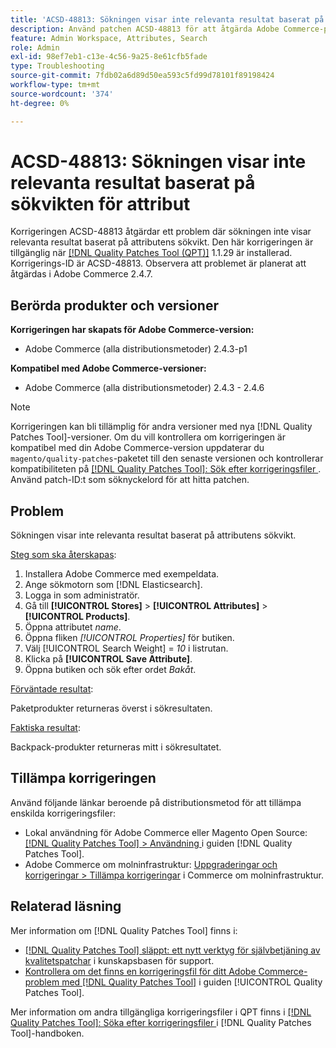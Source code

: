 ```yaml
---
title: 'ACSD-48813: Sökningen visar inte relevanta resultat baserat på sökvikten för attribut'
description: Använd patchen ACSD-48813 för att åtgärda Adobe Commerce-problemet där sökningen inte ger relevanta resultat baserat på attributens sökvikt.
feature: Admin Workspace, Attributes, Search
role: Admin
exl-id: 98ef7eb1-c13e-4c56-9a25-8e61cfb5fade
type: Troubleshooting
source-git-commit: 7fdb02a6d89d50ea593c5fd99d78101f89198424
workflow-type: tm+mt
source-wordcount: '374'
ht-degree: 0%

---
```


# ACSD-48813: Sökningen visar inte relevanta resultat baserat på sökvikten för attribut

Korrigeringen ACSD-48813 åtgärdar ett problem där sökningen inte visar relevanta resultat baserat på attributens sökvikt. Den här korrigeringen är tillgänglig när [[!DNL Quality Patches Tool (QPT)]](https://experienceleague.adobe.com/en/docs/commerce-operations/tools/quality-patches-tool/quality-patches-tool-to-self-serve-quality-patches) 1.1.29 är installerad. Korrigerings-ID är ACSD-48813. Observera att problemet är planerat att åtgärdas i Adobe Commerce 2.4.7.

## Berörda produkter och versioner

**Korrigeringen har skapats för Adobe Commerce-version:**

* Adobe Commerce (alla distributionsmetoder) 2.4.3-p1

**Kompatibel med Adobe Commerce-versioner:**

* Adobe Commerce (alla distributionsmetoder) 2.4.3 - 2.4.6

>[!NOTE]
>
>Korrigeringen kan bli tillämplig för andra versioner med nya [!DNL Quality Patches Tool]-versioner. Om du vill kontrollera om korrigeringen är kompatibel med din Adobe Commerce-version uppdaterar du `magento/quality-patches`-paketet till den senaste versionen och kontrollerar kompatibiliteten på [[!DNL Quality Patches Tool]: Sök efter korrigeringsfiler ](https://experienceleague.adobe.com/tools/commerce-quality-patches/index.html). Använd patch-ID:t som söknyckelord för att hitta patchen.

## Problem

Sökningen visar inte relevanta resultat baserat på attributens sökvikt.

<u>Steg som ska återskapas</u>:

1. Installera Adobe Commerce med exempeldata.
1. Ange sökmotorn som [!DNL Elasticsearch].
1. Logga in som administratör.
1. Gå till **[!UICONTROL Stores]** > **[!UICONTROL Attributes]** > **[!UICONTROL Products]**.
1. Öppna attributet *name*.
1. Öppna fliken *[!UICONTROL Properties]* för butiken.
1. Välj [!UICONTROL Search Weight] = *10* i listrutan.
1. Klicka på **[!UICONTROL Save Attribute]**.
1. Öppna butiken och sök efter ordet *Bakåt*.

<u>Förväntade resultat</u>:

Paketprodukter returneras överst i sökresultaten.

<u>Faktiska resultat</u>:

Backpack-produkter returneras mitt i sökresultatet.

## Tillämpa korrigeringen

Använd följande länkar beroende på distributionsmetod för att tillämpa enskilda korrigeringsfiler:

* Lokal användning för Adobe Commerce eller Magento Open Source: [[!DNL Quality Patches Tool] > Användning ](/help/tools/quality-patches-tool/usage.md) i guiden [!DNL Quality Patches Tool].
* Adobe Commerce om molninfrastruktur: [Uppgraderingar och korrigeringar > Tillämpa korrigeringar](https://experienceleague.adobe.com/docs/commerce-cloud-service/user-guide/develop/upgrade/apply-patches.html) i Commerce om molninfrastruktur.

## Relaterad läsning

Mer information om [!DNL Quality Patches Tool] finns i:

* [[!DNL Quality Patches Tool] släppt: ett nytt verktyg för självbetjäning av kvalitetspatchar](https://experienceleague.adobe.com/en/docs/commerce-operations/tools/quality-patches-tool/quality-patches-tool-to-self-serve-quality-patches) i kunskapsbasen för support.
* [Kontrollera om det finns en korrigeringsfil för ditt Adobe Commerce-problem med  [!DNL Quality Patches Tool]](/help/tools/quality-patches-tool/patches-available-in-qpt/check-patch-for-magento-issue-with-magento-quality-patches.md) i guiden [!UICONTROL Quality Patches Tool].


Mer information om andra tillgängliga korrigeringsfiler i QPT finns i [[!DNL Quality Patches Tool]: Söka efter korrigeringsfiler ](https://experienceleague.adobe.com/tools/commerce-quality-patches/index.html) i [!DNL Quality Patches Tool]-handboken.
